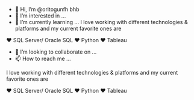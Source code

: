 - 👋 Hi, I’m @oritogunfh bhb
- 👀 I’m interested in ...
- 🌱 I’m currently learning ...
I love working with different technologies & platforms and my current favorite ones are

❤️ SQL Server/ Oracle SQL
❤️ Python
❤️ Tableau
- 💞️ I’m looking to collaborate on ...
- 📫 How to reach me ...

I love working with different technologies & platforms and my current favorite ones are

❤️ SQL Server/ Oracle SQL
❤️ Python
❤️ Tableau
<!---
oritogunf/oritogunf is a ✨ special ✨ repository because its `README.md` (this file) appears on your GitHub profile.
You can click the Preview link to take a look at your changes.
--->
